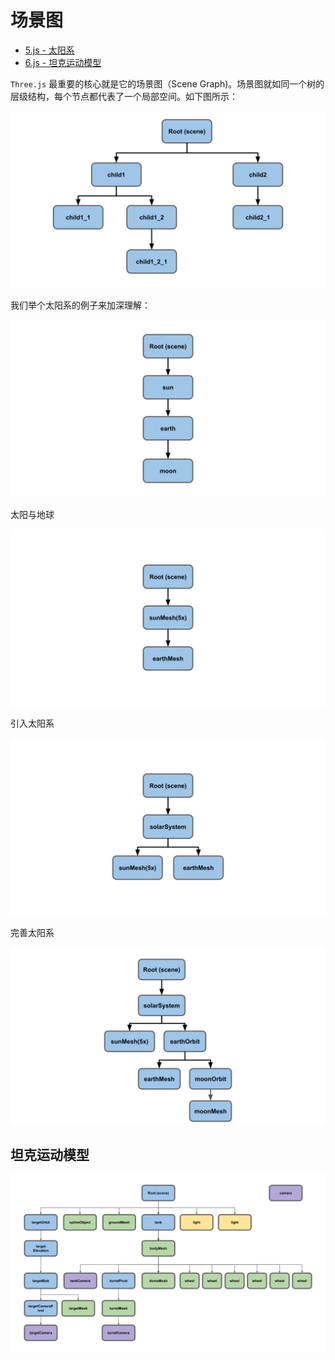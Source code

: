 # 场景图

* [5.js - 太阳系](../demo/src/5.js)
* [6.js - 坦克运动模型](../demo/src/6.js)


`Three.js` 最重要的核心就是它的场景图（Scene Graph)。场景图就如同一个树的层级结构，每个节点都代表了一个局部空间。如下图所示：

![scenegraph-generic](../images/scenegraph-generic.svg)

我们举个太阳系的例子来加深理解：

![scenegraph-solarsystem](../images/scenegraph-solarsystem.svg)

太阳与地球

![scenegraph-sun-earth](../images/scenegraph-sun-earth.svg)

引入太阳系

![scenegraph-sun-earth-fixed](../images/scenegraph-sun-earth-fixed.svg)

完善太阳系

![scenegraph-sun-earth-moon](../images/scenegraph-sun-earth-moon.svg)

## 坦克运动模型

![scenegraph-tank](../images/scenegraph-tank.svg)
